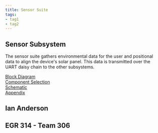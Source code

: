 ```yaml
---
title: Sensor Suite
tags:
- tag1
- tag2
---
```


## Sensor Subsystem

The sensor suite gathers environmental data for the user and positional data to align the device's solar panel. This data is transmitted over the UART daisy chain to the other subsystems.

[Block Diagram](./block.md)  
[Component Selection](./component.md)  
[Schematic](./schematic.md)  
[Appendix](./appendix.md)

## Ian Anderson

## EGR 314 - Team 306

